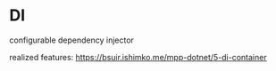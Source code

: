 # DI
configurable dependency injector

realized features: https://bsuir.ishimko.me/mpp-dotnet/5-di-container
